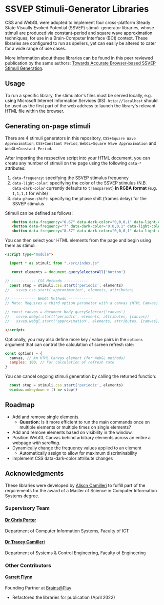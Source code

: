 # SSVEP Stimuli-Generator Libraries

CSS and WebGL were adopted to implement four cross-platform Steady State Visually Evoked Potential (SSVEP) stimuli-generator libraries, whose stimuli are produced via constant-period and square wave approximation techniques, for use in a Brain-Computer Interface (BCI) context. These libraries are configured to run as spellers, yet can easily be altered to cater for a wide range of use cases.

More information about these libraries can be found in this peer reviewed publication by the same authors: [Towards Accurate Browser-based SSVEP Stimuli Generation](https://www.scitepress.org/Papers/2020/101594/pdf/index.html).

## Usage
To run a specific library, the stimulator's files must be served locally, e.g. using Microsoft Internet Information Services (IIS). ```http://localhost``` should be used as the first part of the web address to launch the library's relevant HTML file within the browser.

## Generating on-page stimuli

There are 4 stimuli generators in this repository, `CSS+Square Wave Approximation`, `CSS+Constant Period`, `WebGL+Square Wave Approximation` and `WebGL+Constant Period`.

After importing the respective script into your HTML document, you can create any number of stimuli on the page using the following `data-*` attributes:

1. `data-frequency`: specifying the SSVEP stimulus frequency
2. `data-light-color`: specifying the color of the SSVEP stimulus (N.B. `data-dark-color` currently defaults to `transparent`) **in RGBA format** (e.g. `1,1,1,1` for white)
3. `data-phase-shift`: specifying the phase shift (frames delay) for the SSVEP stimulus

Stimuli can be defined as follows:

```html
   <button data-frequency="6.67" data-dark-color="0,0,0,1" data-light-color="1,1,1,1" data-phase-shift="0">Content</button>
   <button data-frequency="7" data-dark-color="0,0,0,1" data-light-color="1,1,1,1" data-phase-shift="0">Content</button>
   <button data-frequency="8.57" data-dark-color="0,0,0,1" data-light-color="1,1,1,1" data-phase-shift="0">Content</button>
```

You can then select your HTML elements from the page and begin using them as stimuli:
```html
<script type="module">

  import * as stimuli from "./src/index.js"

   const elements = document.querySelectorAll('button')

// ----------- CSS Methods -----------
  const stop = stimuli.css.start('periodic', elements)
//   ssvep.css.start('approximation', elements, attributes)

// ----------- WebGL Methods -----------
// Note: Requires a third option parameter with a canvas (HTML Canvas) key / value pair

// const canvas = document.body.querySelector('canvas')
//   ssvep.webgl.start('periodic', elements, attributes, {canvas})
//   ssvep.webgl.start('approximation', elements, attributes, {canvas})

</script>
```

Optionally, you may also define more key / value pairs in the `options` argument that can control the calculation of screen refresh rate:

``` javascript
const options = {
  canvas, // An HTML Canvas element (for WebGL methods)
  samples: 100, // For calculation of refresh rate
}

```

You can cancel ongoing stimuli generation by calling the returned function:

``` javascript
  const stop = stimuli.css.start('periodic', elements)
  window.onkeydown = () => stop()
```

## Roadmap
- Add and remove single elements.
   - **Question:** Is it more efficient to run the main commands once on multiple elements or multiple times on single elements?
- Add and remove elements based on visibility in the window.
- Position WebGL Canvas behind arbitrary elements across an entire a webpage *with scrolling*.
- Dynamically change the frequency values applied to an element
   - Automatically assign to allow for maximum discriminability
- Implement CSS data-dark-color attribute changes

## Acknowledgments
These libraries were developed by [Alison Camilleri](https://github.com/alison-camilleri) to fulfill part of the requirements for the award of a Master of Science in Computer Information Systems degree.

### Supervisory Team
####  [Dr Chris Porter](https://www.um.edu.mt/profile/chrisporter)
Department of Computer Information Systems, Faculty of ICT

####  [Dr Tracey Camilleri](https://www.um.edu.mt/profile/traceycamilleri)
Department of Systems & Control Engineering, Faculty of Engineering

### Other Contributors
#### [Garrett Flynn](https://github.com/garrettmflynn)
Founding Partner at [Brains@Play](https://github.com/brainsatplay) 
  - Refactored the libraries for publication (April 2022)

